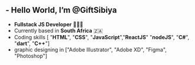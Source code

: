 ## - Hello World, I’m @GiftSibiya
- **Fullstack JS Developer** 🧑🏾‍💻
- Currently based in **South Africa** 🇿🇦
- Coding skills [ "**HTML**", "**CSS**", "**JavaScript**","**ReactJS**" "**nodeJS**", "**C#**", "**dart**", "**C++**"]
- graphic designing in ["Adobe Illustrator", "Adobe XD", "Figma", "Photoshop"]
